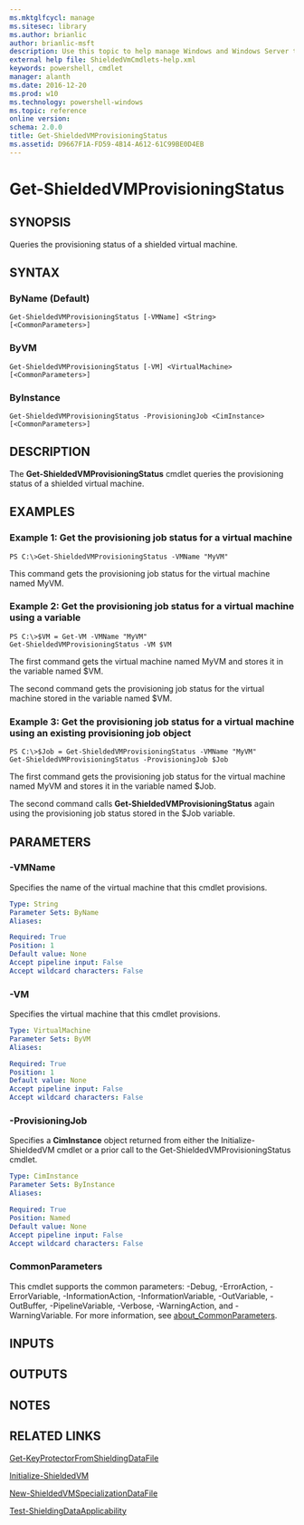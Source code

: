 ```yaml
---
ms.mktglfcycl: manage
ms.sitesec: library
ms.author: brianlic
author: brianlic-msft
description: Use this topic to help manage Windows and Windows Server technologies with Windows PowerShell.
external help file: ShieldedVmCmdlets-help.xml
keywords: powershell, cmdlet
manager: alanth
ms.date: 2016-12-20
ms.prod: w10
ms.technology: powershell-windows
ms.topic: reference
online version: 
schema: 2.0.0
title: Get-ShieldedVMProvisioningStatus
ms.assetid: D9667F1A-FD59-4B14-A612-61C99BE0D4EB
---
```


# Get-ShieldedVMProvisioningStatus

## SYNOPSIS
Queries the provisioning status of a shielded virtual machine.

## SYNTAX

### ByName (Default)
```
Get-ShieldedVMProvisioningStatus [-VMName] <String> [<CommonParameters>]
```

### ByVM
```
Get-ShieldedVMProvisioningStatus [-VM] <VirtualMachine> [<CommonParameters>]
```

### ByInstance
```
Get-ShieldedVMProvisioningStatus -ProvisioningJob <CimInstance> [<CommonParameters>]
```

## DESCRIPTION
The **Get-ShieldedVMProvisioningStatus** cmdlet queries the provisioning status of a shielded virtual machine.

## EXAMPLES

### Example 1: Get the provisioning job status for a virtual machine
```
PS C:\>Get-ShieldedVMProvisioningStatus -VMName "MyVM"
```

This command gets the provisioning job status for the virtual machine named MyVM.

### Example 2: Get the provisioning job status for a virtual machine using a variable
```
PS C:\>$VM = Get-VM -VMName "MyVM"
Get-ShieldedVMProvisioningStatus -VM $VM
```

The first command gets the virtual machine named MyVM and stores it in the variable named $VM.

The second command gets the provisioning job status for the virtual machine stored in the variable named $VM.

### Example 3: Get the provisioning job status for a virtual machine using an existing provisioning job object
```
PS C:\>$Job = Get-ShieldedVMProvisioningStatus -VMName "MyVM"
Get-ShieldedVMProvisioningStatus -ProvisioningJob $Job
```

The first command gets the provisioning job status for the virtual machine named MyVM and stores it in the variable named $Job.

The second command calls **Get-ShieldedVMProvisioningStatus** again using the provisioning job status stored in the $Job variable.

## PARAMETERS

### -VMName
Specifies the name of the virtual machine that this cmdlet provisions.

```yaml
Type: String
Parameter Sets: ByName
Aliases: 

Required: True
Position: 1
Default value: None
Accept pipeline input: False
Accept wildcard characters: False
```

### -VM
Specifies the virtual machine that this cmdlet provisions.

```yaml
Type: VirtualMachine
Parameter Sets: ByVM
Aliases: 

Required: True
Position: 1
Default value: None
Accept pipeline input: False
Accept wildcard characters: False
```

### -ProvisioningJob
Specifies a **CimInstance** object returned from either the Initialize-ShieldedVM cmdlet or a prior call to the Get-ShieldedVMProvisioningStatus cmdlet.

```yaml
Type: CimInstance
Parameter Sets: ByInstance
Aliases: 

Required: True
Position: Named
Default value: None
Accept pipeline input: False
Accept wildcard characters: False
```

### CommonParameters
This cmdlet supports the common parameters: -Debug, -ErrorAction, -ErrorVariable, -InformationAction, -InformationVariable, -OutVariable, -OutBuffer, -PipelineVariable, -Verbose, -WarningAction, and -WarningVariable. For more information, see [about_CommonParameters](http://go.microsoft.com/fwlink/?LinkID=113216).

## INPUTS

## OUTPUTS

## NOTES

## RELATED LINKS

[Get-KeyProtectorFromShieldingDataFile](./Get-KeyProtectorFromShieldingDataFile.md)

[Initialize-ShieldedVM](./Initialize-ShieldedVM.md)

[New-ShieldedVMSpecializationDataFile](./New-ShieldedVMSpecializationDataFile.md)

[Test-ShieldingDataApplicability](./Test-ShieldingDataApplicability.md)


